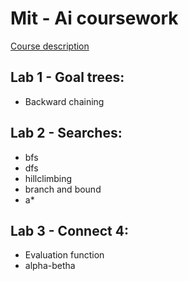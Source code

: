 # Mit - Ai coursework

[Course description](https://ocw.mit.edu/courses/electrical-engineering-and-computer-science/6-034-artificial-intelligence-fall-2010/)

## Lab 1 - Goal trees: 

- Backward chaining

## Lab 2 - Searches:

- bfs
- dfs
- hillclimbing
- branch and bound
- a*

## Lab 3 - Connect 4: 

- Evaluation function 
- alpha-betha 
